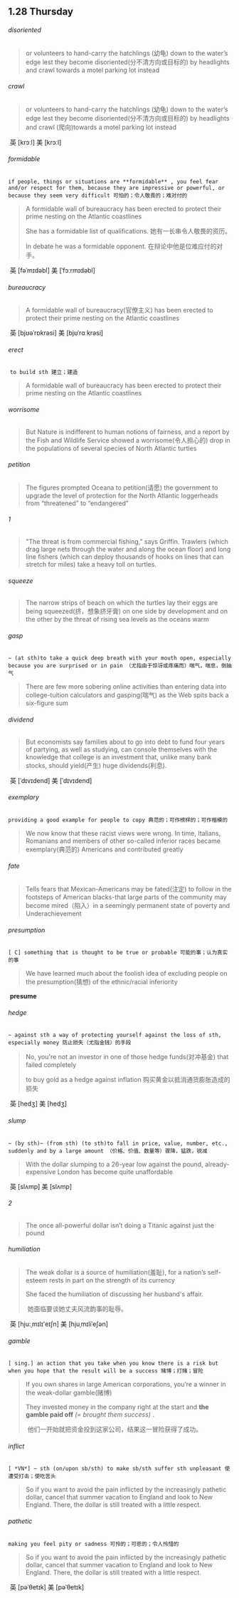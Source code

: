 ## 1.28	Thursday

###### disoriented

> or volunteers to hand-carry the hatchlings (幼龟) down to the water’s edge lest they become disoriented(分不清方向或目标的) by headlights and crawl towards a motel parking lot instead

###### crawl 

>or volunteers to hand-carry the hatchlings (幼龟) down to the water’s edge lest they become disoriented(分不清方向或目标的) by headlights and crawl (爬向)towards a motel parking lot instead

​	英 [krɔːl]   美 [krɔːl] 

###### formidable

​	`if people, things or situations are **formidable** , you feel fear and/or respect for them, because they are impressive or powerful, or because they seem very difficult 可怕的；令人敬畏的；难对付的`

> A formidable wall of bureaucracy has been erected to protect their prime nesting on the Atlantic coastlines
>
> She has a formidable list of qualifications. 她有一长串令人敬畏的资历。
>
> In debate he was a formidable opponent. 在辩论中他是位难应付的对手。

​	英 [fəˈmɪdəbl]   美 [ˈfɔːrmɪdəbl] 

###### bureaucracy 

>A formidable wall of bureaucracy(官僚主义) has been erected to protect their prime nesting on the Atlantic coastlines

​	英 [bjʊəˈrɒkrəsi]   美 [bjʊˈrɑːkrəsi] 

###### erect

​	`to build sth 建立；建造`

> A formidable wall of bureaucracy has been erected to protect their prime nesting on the Atlantic coastlines

###### worrisome

> But Nature is indifferent to human notions of fairness, and a report by the Fish and Wildlife Service showed a worrisome(令人担心的) drop in the populations of several species of North Atlantic turtles

###### petition

> The figures prompted Oceana to petition(请愿) the government to upgrade the level of protection for the North Atlantic loggerheads from “threatened” to “endangered”

###### 1

> "The threat is from commercial fishing,” says Griffin. Trawlers (which drag large nets through the water and along the ocean floor) and long line fishers (which can deploy thousands of hooks on lines that can stretch for miles) take a heavy toll on turtles.

###### squeeze

> The narrow strips of beach on which the turtles lay their eggs are being squeezed(挤，想象挤牙膏) on one side by development and on the other by the threat of rising sea levels as the oceans warm

###### gasp

​	`~ (at sth)to take a quick deep breath with your mouth open, especially because you are surprised or in pain （尤指由于惊讶或疼痛而）喘气，喘息，倒抽气`

> There are few more sobering online activities than entering data into college-tuition calculators and gasping(喘气) as the Web spits back a six-figure sum

###### dividend

> But economists say families about to go into debt to fund four years of partying, as well as studying, can console themselves with the knowledge that college is an investment that, unlike many bank stocks, should yield(产生) huge dividends(利息).

​	英 [ˈdɪvɪdend]   美 [ˈdɪvɪdend] 

###### exemplary

​	`providing a good example for people to copy 典范的；可作榜样的；可作楷模的`

> We now know that these racist views were wrong. In time, Italians, Romanians and members of other so-called inferior races became exemplary(典范的) Americans and contributed greatly

###### fate

> Tells fears that Mexican-Americans may be fated(注定) to follow in the footsteps of American blacks-that large parts of the community may become mired（陷入）in a seemingly permanent state of poverty and Underachievement

###### presumption

​	`[ C] something that is thought to be true or probable 可能的事；认为真实的事`

> We have learned much about the foolish idea of excluding people on the presumption(猜想) of the ethnic/racial inferiority

​	**presume**

###### hedge

​	`~ against sth a way of protecting yourself against the loss of sth, especially money 防止损失（尤指金钱）的手段`

> No, you're not an investor in one of those hedge funds(对冲基金) that failed completely
>
> to buy gold as a hedge against inflation 购买黄金以抵消通货膨胀造成的损失

​	英 [hedʒ]   美 [hedʒ] 

###### slump

​	`~ (by sth)~ (from sth) (to sth)to fall in price, value, number, etc., suddenly and by a large amount （价格、价值、数量等）骤降，猛跌，锐减`

> With the dollar slumping to a 26-year low against the pound, already-expensive London has become quite unaffordable

​	英 [slʌmp]   美 [slʌmp] 

###### 2

> The once all-powerful dollar isn’t doing a Titanic against just the pound

###### humiliation

> The weak dollar is a source of humiliation(羞耻), for a nation’s self-esteem rests in part on the strength of its currency
>
> She faced the humiliation of discussing her husband's affair. 
>
> ​	她面临要谈她丈夫风流韵事的耻辱。

​	英 [hju:ˌmɪlɪ'eɪʃn]   美 [hjuˌmɪliˈeʃən] 

###### gamble

​	`[ sing.] an action that you take when you know there is a risk but when you hope that the result will be a success 赌博；打赌；冒险`

> If you own shares in large American corporations, you’re a winner in the weak-dollar gamble(赌博)
>
> They invested money in the company right at the start and **the gamble paid off** *(= brought them success)* . 
>
> ​	他们一开始就把资金投到这家公司，结果这一冒险获得了成功。

###### inflict

​	`[ *VN*] ~ sth (on/upon sb/sth) to make sb/sth suffer sth unpleasant 使遭受打击；使吃苦头`

> So if you want to avoid the pain inflicted by the increasingly pathetic dollar, cancel that summer vacation to England and look to New England. There, the dollar is still treated with a little respect.

###### pathetic

​	`making you feel pity or sadness 可怜的；可悲的；令人怜惜的`

> So if you want to avoid the pain inflicted by the increasingly pathetic dollar, cancel that summer vacation to England and look to New England. There, the dollar is still treated with a little respect.

​	英 [pəˈθetɪk]   美 [pəˈθetɪk] 